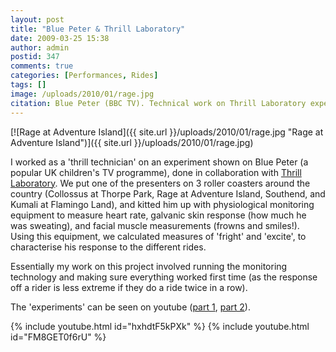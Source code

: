```yaml
---
layout: post
title: "Blue Peter & Thrill Laboratory"
date: 2009-03-25 15:38
author: admin
postid: 347
comments: true
categories: [Performances, Rides]
tags: []
image: /uploads/2010/01/rage.jpg
citation: Blue Peter (BBC TV). Technical work on Thrill Laboratory experiments (2009)
---
```

[![Rage at Adventure Island]({{ site.url }}/uploads/2010/01/rage.jpg "Rage at Adventure Island")]({{ site.url }}/uploads/2010/01/rage.jpg)

I worked as a 'thrill technician' on an experiment shown on Blue Peter (a popular UK children's TV programme), done in collaboration with [Thrill Laboratory](http://www.thrilllaboratory.com/). We put one of the presenters on 3 roller coasters around the country (Collossus at Thorpe Park, Rage at Adventure Island, Southend, and Kumali at Flamingo Land), and kitted him up with physiological monitoring equipment to measure heart rate, galvanic skin response (how much he was sweating), and facial muscle measurements (frowns and smiles!). Using this equipment, we calculated measures of 'fright' and 'excite', to characterise his response to the different rides.

Essentially my work on this project involved running the monitoring technology and making sure everything worked first time (as the response off a rider is less extreme if they do a ride twice in a row).

The 'experiments' can be seen on youtube ([part 1](http://www.youtube.com/watch?v=hxhdtF5kPXk&feature=related), [part 2](http://www.youtube.com/watch?v=FM8GET0f6rU)).

{% include youtube.html id="hxhdtF5kPXk" %}
{% include youtube.html id="FM8GET0f6rU" %}

